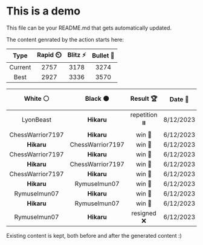 # This is a demo

This file can be your README.md that gets automatically updated.

The content genrated by the action starts here:

<!--START_SECTION:chessStats-->
<!-- Automatically generated with https://github.com/Balastrong/chess-stats-action -->

| Type | Rapid ⏲️ | Blitz ⚡ | Bullet 🔫 |
|:---:|:---:|:---:|:---:|
| Current | 2757 | 3178 | 3274 |
| Best | 2927 | 3336 | 3570 |

| White ⚪ | Black ⚫ | Result 🏆 | Date 📅 | Position 🗺️ | Type 🕕 |
|:---:|:---:|:---:|:---:|:---:|:---:|
| LyonBeast | **Hikaru** | repetition ⏸️ | 8/12/2023 | <a href="http://www.ee.unb.ca/cgi-bin/tervo/fen.pl?select=8/8/5p2/6p1/R3rkPp/7P/5K2/8 w - -">Link</a> | Blitz |
| ChessWarrior7197 | **Hikaru** | win 🥇 | 6/12/2023 | <a href="http://www.ee.unb.ca/cgi-bin/tervo/fen.pl?select=8/p2kn1p1/1p3p2/7p/7r/P2P4/1BnN1PP1/1R3K2 b - -">Link</a> | Blitz |
| **Hikaru** | ChessWarrior7197 | win 🥇 | 6/12/2023 | <a href="http://www.ee.unb.ca/cgi-bin/tervo/fen.pl?select=1r2r1k1/1q2Pp1p/p5p1/6n1/2N1p3/P5P1/3Q1PbP/B1R2RK1 w - -">Link</a> | Blitz |
| ChessWarrior7197 | **Hikaru** | win 🥇 | 6/12/2023 | <a href="http://www.ee.unb.ca/cgi-bin/tervo/fen.pl?select=8/5k2/R7/5p2/P4N2/4nPP1/r7/4K3 w - -">Link</a> | Blitz |
| **Hikaru** | ChessWarrior7197 | win 🥇 | 6/12/2023 | <a href="http://www.ee.unb.ca/cgi-bin/tervo/fen.pl?select=8/5pkp/8/PrNRn1p1/1P3p2/8/6PP/6K1 b - -">Link</a> | Blitz |
| ChessWarrior7197 | **Hikaru** | win 🥇 | 6/12/2023 | <a href="http://www.ee.unb.ca/cgi-bin/tervo/fen.pl?select=8/1pk5/7p/8/r2nB3/6P1/5PK1/4B3 w - -">Link</a> | Blitz |
| **Hikaru** | Rymuselmun07 | win 🥇 | 6/12/2023 | <a href="http://www.ee.unb.ca/cgi-bin/tervo/fen.pl?select=2r5/2rn3p/8/pq6/1kBQ4/4PpP1/5P1P/1R4K1 b - -">Link</a> | Blitz |
| Rymuselmun07 | **Hikaru** | win 🥇 | 6/12/2023 | <a href="http://www.ee.unb.ca/cgi-bin/tervo/fen.pl?select=8/1p4p1/4Kp1p/3Rp3/2p1R2P/2kN4/1p4q1/8 w - -">Link</a> | Blitz |
| **Hikaru** | Rymuselmun07 | win 🥇 | 6/12/2023 | <a href="http://www.ee.unb.ca/cgi-bin/tervo/fen.pl?select=1r6/8/P7/1P1p1p2/3K1k1P/1R6/8/8 b - -">Link</a> | Blitz |
| Rymuselmun07 | **Hikaru** | resigned ❌ | 6/12/2023 | <a href="http://www.ee.unb.ca/cgi-bin/tervo/fen.pl?select=8/4R3/6K1/8/8/7Q/2k5/8 b - -">Link</a> | Blitz |

<!--END_SECTION:chessStats-->

Existing content is kept, both before and after the generated content :)
